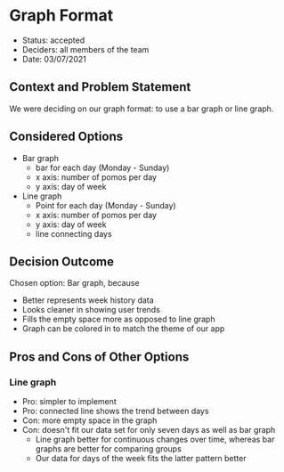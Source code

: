# Graph Format

* Status: accepted
* Deciders: all members of the team
* Date: 03/07/2021

## Context and Problem Statement

We were deciding on our graph format: to use a bar graph or line graph.

## Considered Options

* Bar graph
  - bar for each day (Monday - Sunday)
  - x axis: number of pomos per day
  - y axis: day of week
* Line graph
  - Point for each day (Monday - Sunday)
  - x axis: number of pomos per day
  - y axis: day of week
  - line connecting days

## Decision Outcome

Chosen option: Bar graph, because

* Better represents week history data
* Looks cleaner in showing user trends
* Fills the empty space more as opposed to line graph
* Graph can be colored in to match the theme of our app

## Pros and Cons of Other Options

### Line graph

* Pro: simpler to implement
* Pro: connected line shows the trend between days
* Con: more empty space in the graph 
* Con: doesn't fit our data set for only seven days as well as bar graph
  - Line graph better for continuous changes over time, whereas bar graphs are better for comparing groups
  - Our data for days of the week fits the latter pattern better
